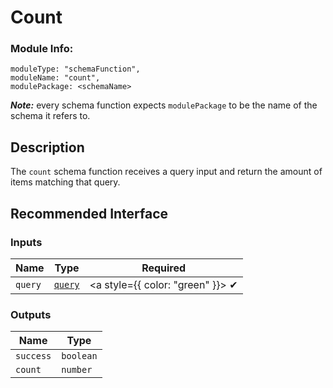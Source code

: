 # Count
### Module Info: 
```
moduleType: "schemaFunction",
moduleName: "count",
modulePackage: <schemaName>
```
***Note:*** every schema function expects `modulePackage` to be the name of the schema it refers to.

## Description
The `count` schema function receives a query input and return the amount of items matching that query.

## Recommended Interface
### Inputs
| Name | Type | Required |
|------|------|:-----:|
| `query` | [`query`](./queries) | <a style={{ color: "green" }}> ✔ </a>

### Outputs
| Name | Type |
| ------ | ------ |
| `success` | `boolean` |
| `count` | `number` |
